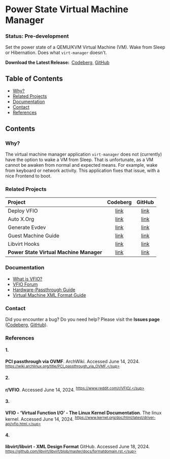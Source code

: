 # Power State Virtual Machine Manager
### Status: Pre-development
Set the power state of a QEMU/KVM Virtual Machine (VM). Wake from Sleep or
Hibernation. Does what `virt-manager` doesn't.

**Download the Latest Release:**&ensp;[Codeberg][codeberg-releases],
[GitHub][github-releases]

[codeberg-releases]: https://codeberg.org/portellam/powerstate-virtmanager/releases/latest
[github-releases]:   https://github.com/portellam/powerstate-virtmanager/releases/latest

## Table of Contents
- [Why?](#why)
- [Related Projects](#related-projects)
- [Documentation](#documentation)
- [Contact](#contact)
- [References](#references)

## Contents
### Why?
The virtual machine manager application `virt-manager` does not (currently) have
the option to wake a VM from Sleep. That is unfortunate, as a VM cannot be
awaken from normal and expected means. For example, wake from keyboard or
network activity. This application fixes that issue, with a nice Frontend to
boot.

### Related Projects
| Project                                 | Codeberg          | GitHub          |
| :---                                    | :---:             | :---:           |
| Deploy VFIO                             | [link][codeberg1] | [link][github1] |
| Auto X.Org                              | [link][codeberg2] | [link][github2] |
| Generate Evdev                          | [link][codeberg3] | [link][github3] |
| Guest Machine Guide                     | [link][codeberg4] | [link][github4] |
| Libvirt Hooks                           | [link][codeberg5] | [link][github5] |
| **Power State Virtual Machine Manager** | [link][codeberg6] | [link][github6] |

[codeberg1]: https://codeberg.org/portellam/deploy-VFIO
[github1]:   https://github.com/portellam/deploy-VFIO
[codeberg2]: https://codeberg.org/portellam/auto-xorg
[github2]:   https://github.com/portellam/auto-xorg
[codeberg3]: https://codeberg.org/portellam/generate-evdev
[github3]:   https://github.com/portellam/generate-evdev
[codeberg4]: https://codeberg.org/portellam/guest-machine-guide
[github4]:   https://github.com/portellam/guest-machine-guide
[codeberg5]: https://codeberg.org/portellam/libvirt-hooks
[github5]:   https://github.com/portellam/libvirt-hooks
[codeberg6]: https://codeberg.org/portellam/powerstate-virtmanager
[github6]:   https://github.com/portellam/powerstate-virtmanager

### Documentation
- [What is VFIO?](#3)
- [VFIO Forum](#2)
- [Hardware-Passthrough Guide](#1)
- [Virtual Machine XML Format Guide](#4)

### Contact
Did you encounter a bug? Do you need help? Please visit the
**Issues page** ([Codeberg][codeberg-issues], [GitHub][github-issues]).

[codeberg-issues]: https://codeberg.org/portellam/powerstate-virtmanager/issues
[github-issues]:   https://github.com/portellam/powerstate-virtmanager/issues

### References
#### 1.
**PCI passthrough via OVMF**. ArchWiki. Accessed June 14, 2024.
<sup>https://wiki.archlinux.org/title/PCI_passthrough_via_OVMF.</sup>

#### 2.
**r/VFIO**. Accessed June 14, 2024.
<sup>https://www.reddit.com/r/VFIO/.</sup>

#### 3.
**VFIO - ‘Virtual Function I/O’ - The Linux Kernel Documentation**.
The linux kernel. Accessed June 14, 2024.
<sup>https://www.kernel.org/doc/html/latest/driver-api/vfio.html.</sup>

#### 4.
**libvirt/libvirt - XML Design Format** GitHub. Accessed June 18, 2024.
<sup>https://github.com/libvirt/libvirt/blob/master/docs/formatdomain.rst.</sup>